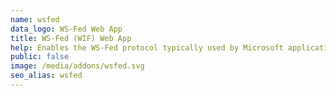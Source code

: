 ```yaml
---
name: wsfed
data_logo: WS-Fed Web App
title: WS-Fed (WIF) Web App
help: Enables the WS-Fed protocol typically used by Microsoft applications (through Windows Identity Foundation).
public: false
image: /media/addons/wsfed.svg
seo_alias: wsfed
---
```

